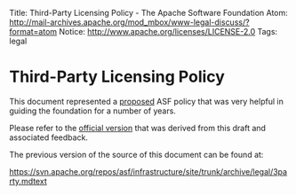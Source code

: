 Title: Third-Party Licensing Policy - The Apache Software Foundation
Atom: http://mail-archives.apache.org/mod_mbox/www-legal-discuss/?format=atom
Notice: http://www.apache.org/licenses/LICENSE-2.0
Tags: legal

# Third-Party Licensing Policy #

This document represented a <u>proposed</u> ASF policy that was very helpful in guiding the foundation for a number of years.

Please refer to the [official version](resolved.html) that was derived from this draft and associated feedback.

The previous version of the source of this document can be found at:

https://svn.apache.org/repos/asf/infrastructure/site/trunk/archive/legal/3party.mdtext
